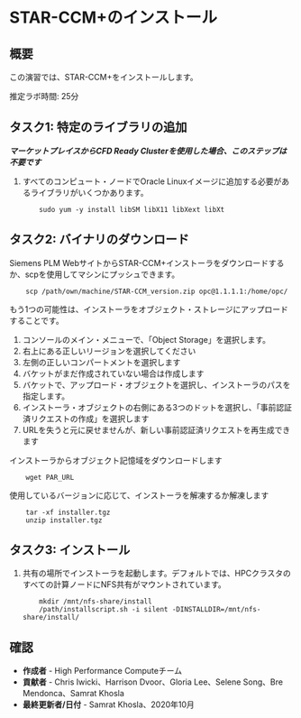 # STAR-CCM+のインストール

## 概要

この演習では、STAR-CCM+をインストールします。

推定ラボ時間: 25分

## タスク1: 特定のライブラリの追加

_**マーケットプレイスからCFD Ready Clusterを使用した場合、このステップは不要です**_

1.  すべてのコンピュート・ノードでOracle Linuxイメージに追加する必要があるライブラリがいくつかあります。
    
            sudo yum -y install libSM libX11 libXext libXt
        

## タスク2: バイナリのダウンロード

Siemens PLM WebサイトからSTAR-CCM+インストーラをダウンロードするか、scpを使用してマシンにプッシュできます。

        scp /path/own/machine/STAR-CCM_version.zip opc@1.1.1.1:/home/opc/
    

もう1つの可能性は、インストーラをオブジェクト・ストレージにアップロードすることです。

1.  コンソールのメイン・メニューで、「Object Storage」を選択します。
2.  右上にある正しいリージョンを選択してください
3.  左側の正しいコンパートメントを選択します
4.  バケットがまだ作成されていない場合は作成します
5.  バケットで、アップロード・オブジェクトを選択し、インストーラのパスを指定します。
6.  インストーラ・オブジェクトの右側にある3つのドットを選択し、「事前認証済リクエストの作成」を選択します
7.  URLを失うと元に戻せませんが、新しい事前認証済リクエストを再生成できます

インストーラからオブジェクト記憶域をダウンロードします

        wget PAR_URL
    

使用しているバージョンに応じて、インストーラを解凍するか解凍します

        tar -xf installer.tgz
        unzip installer.tgz
    

## タスク3: インストール

1.  共有の場所でインストーラを起動します。デフォルトでは、HPCクラスタのすべての計算ノードにNFS共有がマウントされています。
    
            mkdir /mnt/nfs-share/install
            /path/installscript.sh -i silent -DINSTALLDIR=/mnt/nfs-share/install/
        

## 確認

*   **作成者** - High Performance Computeチーム
*   **貢献者** - Chris Iwicki、Harrison Dvoor、Gloria Lee、Selene Song、Bre Mendonca、Samrat Khosla
*   **最終更新者/日付** - Samrat Khosla、2020年10月